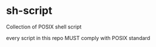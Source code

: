 # sh-script

Collection of POSIX shell script

every script in this repo MUST comply with POSIX standard
